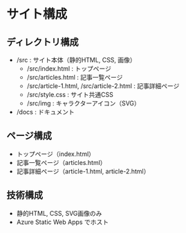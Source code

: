 
# サイト構成

## ディレクトリ構成
- /src : サイト本体（静的HTML, CSS, 画像）
	- /src/index.html : トップページ
	- /src/articles.html : 記事一覧ページ
	- /src/article-1.html, /src/article-2.html : 記事詳細ページ
	- /src/style.css : サイト共通CSS
	- /src/img : キャラクターアイコン（SVG）
- /docs : ドキュメント

## ページ構成
- トップページ（index.html）
- 記事一覧ページ（articles.html）
- 記事詳細ページ（article-1.html, article-2.html）

## 技術構成
- 静的HTML, CSS, SVG画像のみ
- Azure Static Web Apps でホスト
